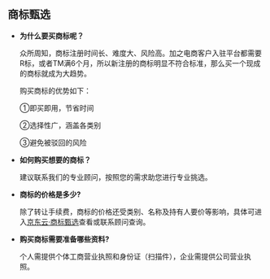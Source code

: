 ## 商标甄选

- **为什么要买商标呢？**

  众所周知，商标注册时间长、难度大、风险高。加之电商客户入驻平台都需要R标，或者TM满6个月，所以新注册的商标明显不符合标准，那么买一个现成的商标就成为大趋势。
  
  购买商标的优势如下：
  
  ①即买即用，节省时间
  
  ②选择性广，涵盖各类别
  
  ③避免被驳回的风险

- **如何购买想要的商标？**

  建议联系我们的专业顾问，按照您的需求助您进行专业挑选。

- **商标的价格是多少?**

  除了转让手续费，商标的价格还受类别、名称及持有人要价等影响，具体可进入[京东云·商标甄选](https://tm.jdcloud.com/trans/index)查看或联系顾问查询。 

- **购买商标需要准备哪些资料?**

  个人需提供个体工商营业执照和身份证（扫描件），企业需提供公司营业执照。
